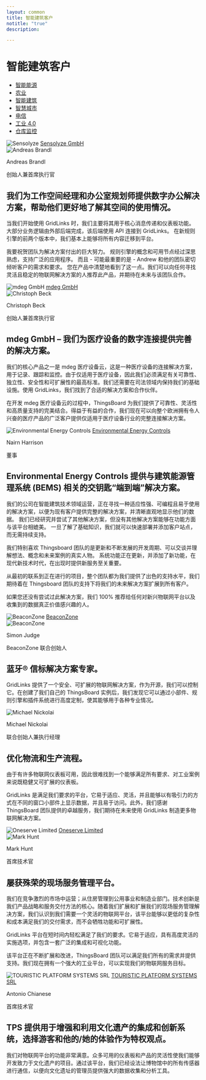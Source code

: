 ```yaml
---
layout: common
title: 智能建筑客户
notitle: "true"
description:

---
```


<h1 class="mainTitle smart-buildings">智能建筑客户</h1>

<nav class="customers-nav">
    <ul>
        <li>
            <a href="/industries/smart-energy/">智能能源</a>
        </li>
        <li>
            <a href="/industries/agriculture/">农业</a>
        </li>
        <li>
            <a href="/industries/smart-buildings/" class="active">智能建筑</a>
        </li>
        <li>
            <a href="/industries/smart-city/">智慧城市</a>
        </li>
        <li>
            <a href="/industries/telecom/">电信</a>
        </li>
        <li>
            <a href="/industries/industry40/">工业 4.0</a>
        </li>
        <li>
            <a href="/industries/warehouse-monitoring/">仓库监控</a>
        </li>
    </ul>
</nav>

<div class="customer-block">
    <div class="customer-company">
        <img class="customer-logo" src="/images/customers/sensolyze.png" alt="Sensolyze">
        <a class="outlink" href="https://www.sensolyze.com/" alt="Sensolyze GmbH">Sensolyze GmbH</a>
    </div>
    <div class="customer-content">
        <div class="person-container">
            <img class="person-logo" src="/images/customers/sensolyze-person.png" alt="Andreas Brandl">
            <div class="person-title">
                <p class="person-name"> Andreas Brandl </p>
                <p class="person-position"> 创始人兼首席执行官 </p>
            </div>
        </div>
        <h2>
            我们为工作空间经理和办公室规划师提供数字办公解决方案，帮助他们更好地了解其空间的使用情况。
        </h2>
        <p>
            当我们开始使用 GridLinks 时，我们主要将其用于核心消息传递和仪表板功能。
            大部分业务逻辑由外部后端完成，该后端使用 API 连接到 GridLinks。
            在新规则引擎的前两个版本中，我们基本上能够将所有内容迁移到平台。
        </p>
        <p>
            我要祝贺团队为解决方案付出的巨大努力。
            规则引擎的概念和可用节点经过深思熟虑，支持广泛的应用程序。
            而且 - 可能最重要的是 - Andrew 和他的团队密切倾听客户的需求和要求。
            您在产品中清楚地看到了这一点。我们可以向任何寻找灵活且稳定的物联网解决方案的人推荐此产品，并期待在未来与该团队合作。
        </p>
    </div>
</div>

<div class="customer-block">
    <div class="customer-company">
        <img class="customer-logo" src="/images/customers/mdeg.png" alt="mdeg GmbH">
        <a class="outlink" href="https://www.mdeg-digital.com/">mdeg GmbH</a>
    </div>
    <div class="customer-content">
        <div class="person-container">
            <img class="person-logo" src="/images/customers/mdeg-cbeck.jpg" alt="Christoph Beck">
            <div class="person-title">
                <p class="person-name"> Christoph Beck </p>
                <p class="person-position"> 创始人兼首席执行官 </p>
            </div>
        </div>
        <h2>
            mdeg GmbH – 我们为医疗设备的数字连接提供完善的解决方案。
        </h2>
        <p>
            我们的核心产品之一是 mdeg 医疗设备云，这是一种医疗设备的连接解决方案，用于记录、跟踪和监控。由于仅适用于医疗设备，因此我们必须满足有关可靠性、独立性、安全性和可扩展性的最高标准。我们还需要在司法领域内保持我们的基础设施。使用 GridLinks，我们找到了合适的解决方案和合作伙伴。
        </p>
        <p>
            在开发 mdeg 医疗设备云的过程中，ThingsBoard 为我们提供了可靠性、灵活性和高质量支持的完美结合。得益于有益的合作，我们现在可以向整个欧洲拥有令人兴奋的医疗产品的广泛客户提供仅适用于医疗设备行业的完整连接解决方案。
        </p>
    </div>
</div>

<div class="customer-block">
    <div class="customer-company">
        <img class="customer-logo" src="/images/customers/e2c.png" alt="Environmental Energy Controls">
        <a class="outlink" href="https://www.e2cbms.com/" alt="Environmental Energy Controls">Environmental Energy Controls</a>
    </div>
    <div class="customer-content">
        <div class="person-container">
            <div class="person-title">
                <p class="person-name"> Nairn Harrison </p>
                <p class="person-position"> 董事 </p>
            </div>
        </div>
        <h2>
            Environmental Energy Controls 提供与建筑能源管理系统 (BEMS) 相关的交钥匙“端到端”解决方案。
        </h2>
        <p>
            我们的公司在智能建筑技术领域运营，正在寻找一种适应性强、可编程且易于使用的解决方案，以便为现有客户提供完整的解决方案，并清晰直观地显示他们的数据。
            我们已经研究并尝试了其他解决方案，但没有其他解决方案能够在功能方面与该平台相媲美。
            一旦了解了基础知识，我们就可以快速部署并添加客户站点，而无需持续支持。
        </p>
        <p>
            我们特别喜欢 Thingsboard 团队的是更新和不断发展的开发周期、可以交谈并理解想法、概念和未来案例的真实人物。
            系统功能正在更新，并添加了新功能，在现代新技术时代，在出现时提供新服务至关重要。
        </p>
        <p>
            从最初的联系到正在进行的项目，整个团队都为我们提供了出色的支持水平，我们期待着在 Thingsboard 团队的支持下将我们的未来解决方案扩展到所有客户。
        </p>
        <p>
            如果您还没有尝试过此解决方案，我们 100% 推荐给任何对新兴物联网平台以及收集到的数据真正价值感兴趣的人。
        </p> 
    </div>
</div>

<div class="customer-block">
    <div class="customer-company">
        <img class="customer-logo" src="/images/customers/beaconzone.png" alt="BeaconZone">
        <a class="outlink" href="https://www.beaconzone.co.uk/">BeaconZone</a>
    </div>
    <div class="customer-content">
        <div class="person-container">
            <img class="person-logo" src="/images/customers/beaconzone-person.jpg" alt="BeaconZone">
            <div class="person-title">
                <p class="person-name"> Simon Judge </p>
                <p class="person-position"> BeaconZone 联合创始人 </p>
            </div>
        </div>
        <h2>
            蓝牙® 信标解决方案专家。
        </h2>
        <p>
            GridLinks 提供了一个安全、可扩展的物联网解决方案，作为开源，我们可以控制它。在创建了我们自己的 ThingsBoard 实例后，我们发现它可以通过小部件、规则引擎和插件系统进行高度定制，使其能够用于各种专业情况。
        </p>
    </div>
</div>

<div class="customer-block">
    <div class="customer-company">
        <img class="customer-logo" src="/images/customers/conbee.svg" alt="Michael Nickolai">
    </div>
    <div class="customer-content">
        <div class="person-container">
            <div class="person-title">
                <p class="person-name"> Michael Nickolai </p>
                <p class="person-position"> 联合创始人兼执行经理 </p>
            </div>
        </div>
        <h2>
            优化物流和生产流程。
        </h2>
        <p>
            由于有许多物联网仪表板可用，因此很难找到一个能够满足所有要求、对工业案例来说既稳健又可扩展的仪表板。
        </p>
        <p>
            GridLinks 是满足我们要求的平台，它易于适应、灵活，并且能够以有吸引力的方式在不同的窗口小部件上显示数据，并且易于访问。此外，我们感谢 ThingsBoard 团队提供的卓越服务，我们期待在未来使用 GridLinks 制造更多物联网解决方案。
        </p>
    </div>
</div>

<div class="customer-block">
    <div class="customer-company">
        <img class="customer-logo" src="/images/customers/oneserve.svg" alt="Oneserve Limited">
        <a class="outlink" href="https://www.oneserve.co.uk/">Oneserve Limited</a>
    </div>
    <div class="customer-content">
        <div class="person-container">
            <img class="person-logo" src="/images/customers/oneserve-person.png" alt="Mark Hunt">
            <div class="person-title">
                <p class="person-name"> Mark Hunt </p>
                <p class="person-position"> 首席技术官 </p>
            </div>
        </div>
        <h2>
            屡获殊荣的现场服务管理平台。
        </h2>
        <p>
            我们在竞争激烈的市场中运营；从住房管理到公用事业和制造业部门。技术创新是我们产品战略和服务交付方法的核心。随着我们扩展和扩展我们的现场服务管理解决方案，我们认识到我们需要一个灵活的物联网平台，该平台能够以更低的复杂性和成本满足我们的交付需求，而不会牺牲功能和可扩展性。
        </p>
        <p>
            GridLinks 平台在短时间内轻松满足了我们的要求。它易于适应，具有高度灵活的实施选项，并包含一套广泛的集成和可视化功能。
        </p>
        <p>
            该平台正在不断扩展和改进，ThingsBoard 团队可以满足我们所有的需求并提供支持。我们现在拥有一个强大的工业平台，可以实现我们的物联网服务目标。
        </p>
    </div>
</div>

<div class="customer-block">
    <div class="customer-company">
        <img class="customer-logo" src="/images/customers/tpssystems.png" alt="TOURISTIC PLATFORM SYSTEMS SRL">
        <a class="outlink" href="https://tpsystems.it/">TOURISTIC PLATFORM SYSTEMS SRL</a>
    </div>
    <div class="customer-content">
        <div class="person-container">
            <div class="person-title">
                <p class="person-name"> Antonio Chianese </p>
                <p class="person-position"> 首席技术官 </p>
            </div>
        </div>
        <h2>
            TPS 提供用于增强和利用文化遗产的集成和创新系统，选择游客和他的/她的体验作为特权观点。
        </h2>
        <p>
            我们对物联网平台的功能非常满意。众多可用的仪表板和产品的灵活性使我们能够开发致力于文化遗产的项目。通过该平台，我们已经设法让博物馆中的所有传感器进行通信，以便向文化遗址的管理员提供强大的数据收集和分析工具。
        </p>
    </div>
</div>